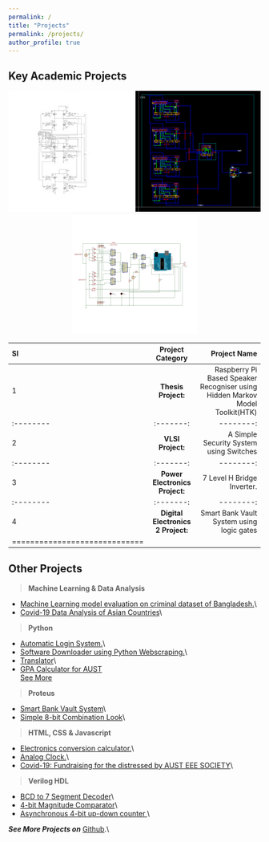 ```yaml
---
permalink: /
title: "Projects"
permalink: /projects/
author_profile: true
---
```



Key Academic Projects
------
<center>
<img src="/images/pe.jpg" alt="pe"> <img src="/images/vlsi.png" alt="vlsi">
<img src="/images/dld2.png" alt="dld2">
</center>

| Sl | Project Category | Project Name |
|:--------|:-------:|--------:|
| 1  | **Thesis Project:**   | Raspberry Pi Based Speaker Recogniser using Hidden Markov Model Toolkit(HTK)   |
|:--------|:-------:|--------:|
| 2  | **VLSI Project:**   | A Simple Security System using Switches   |
|:--------|:-------:|--------:|
| 3  | **Power Electronics Project:**   | 7 Level H Bridge Inverter.   |
|:--------|:-------:|--------:|
| 4  | **Digital Electronics 2 Project:**   | Smart Bank Vault System using logic gates   |
|=============================|




Other Projects
-----


> **Machine Learning & Data Analysis**
  * [Machine Learning model evaluation on criminal dataset of Bangladesh.](https://github.com/ffarhaaan/Machine-Learning/blob/main/ML_Model_Crime_Dataset_Bangladesh.ipynb)\
  * [Covid-19 Data Analysis of Asian Countries](https://github.com/ffarhaaan/covid19-data-analysis-of-Asian-Countries)\

> **Python**
  * [Automatic Login System.](https://www.google.com/url?q=https%3A%2F%2Fqm93jyljtzw4xdvldbi2cg-on.drv.tw%2Fiums%2520login%2F&sa=D&sntz=1&usg=AFQjCNGgGSAZ7ryJOttWEhVKGA8gFWX3iA)\
  * [Software Downloader using Python Webscraping.](https://qm93jyljtzw4xdvldbi2cg-on.drv.tw/Software%20Downloader(Python%20Automation%20Project)/)\ 
  * [Translator](https://github.com/ffarhaaan/Python-Projects/blob/Translator/translator.py)\
  * [GPA Calculator for AUST](https://qm93jyljtzw4xdvldbi2cg-on.drv.tw/gpa%20calculator/)\
   [See More](https://github.com/ffarhaaan/Python-Projects)
   
> **Proteus**   
  * [Smart Bank Vault System](https://www.google.com/url?q=https%3A%2F%2Fqm93jyljtzw4xdvldbi2cg-on.drv.tw%2FSmart%2520Bank%2520Vault%2520System%2F&sa=D&sntz=1&usg=AFQjCNEEJLa4KAiUsmjgTowGZLb6-mFY7w)\
  * [Simple 8-bit Combination Look](https://www.google.com/url?q=https%3A%2F%2Fqm93jyljtzw4xdvldbi2cg-on.drv.tw%2F8%2520bit%2520combination%2520lock%2F8%2520bit%2520comb%2520lock%2F&sa=D&sntz=1&usg=AFQjCNGjbcphi0vwZaoHg8SacGlKR-RtHw)\

> **HTML, CSS & Javascript**
  * [Electronics conversion calculator.](https://ffarhaaan.github.io/electronic-conversion-calculator/)\
  * [Analog Clock.](https://ffarhaaan.github.io/analog-clock/classic.html)\
  * [Covid-19: Fundraising for the distressed by AUST EEE SOCIETY](https://kvuak6w7hzf6as3apyndcw-on.drv.tw/fundraiser/)\  
  
> **Verilog HDL**
  * [BCD to 7 Segment Decoder](https://kvuak6w7hzf6as3apyndcw-on.drv.tw/fundraiser/)\
  * [4-bit Magnitude Comparator](https://qm93jyljtzw4xdvldbi2cg-on.drv.tw/4-bit%20Comparator/)\
  * [Asynchronous 4-bit up-down counter ](https://www.google.com/url?q=https%3A%2F%2Fqm93jyljtzw4xdvldbi2cg-on.drv.tw%2FAsynchronous%25204-bit%2520up-down%2520counter%2F&sa=D&sntz=1&usg=AFQjCNH1NalYyLQhcxC2tDhbHzi_fTmVbQ)\

***See More Projects on*** [Github](github.com/ffarhaaan).\

<br />


  
